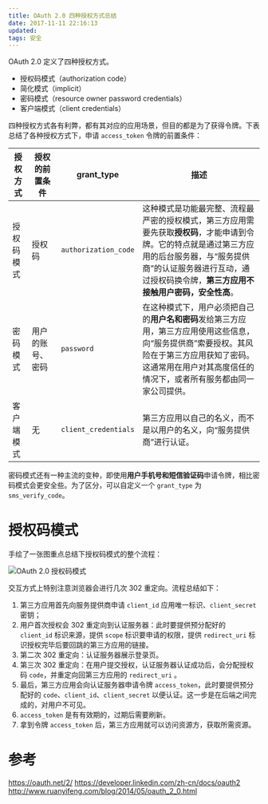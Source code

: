 ```yaml
---
title: OAuth 2.0 四种授权方式总结
date: 2017-11-11 22:16:13
updated:
tags: 安全
---
```


OAuth 2.0 定义了四种授权方式。

- 授权码模式（authorization code）
- 简化模式（implicit）
- 密码模式（resource owner password credentials）
- 客户端模式（client credentials）

四种授权方式各有利弊，都有其对应的应用场景，但目的都是为了获得令牌。下表总结了各种授权方式下，申请 `access_token` 令牌的前置条件：

| 授权方式   | 授权的前置条件   | grant_type           | 描述                                                         |
| ---------- | ---------------- | -------------------- | ------------------------------------------------------------ |
| 授权码模式 | 授权码           | `authorization_code` | 这种模式是功能最完整、流程最严密的授权模式，第三方应用需要先获取**授权码**，才能申请到令牌。它的特点就是通过第三方应用的后台服务器，与“服务提供商”的认证服务器进行互动，通过授权码换令牌，**第三方应用不接触用户密码，安全性高**。 |
| 密码模式   | 用户的账号、密码 | `password`           | 在这种模式下，用户必须把自己的**用户名和密码**发给第三方应用，第三方应用使用这些信息，向“服务提供商”索要授权。其风险在于第三方应用获知了密码。这通常用在用户对其高度信任的情况下，或者所有服务都由同一家公司提供。 |
| 客户端模式 | 无               | `client_credentials` | 第三方应用以自己的名义，而不是以用户的名义，向“服务提供商”进行认证。 |

密码模式还有一种主流的变种，即使用**用户手机号和短信验证码**申请令牌，相比密码模式会更安全些。为了区分，可以自定义一个 `grant_type` 为 `sms_verify_code`。

# 授权码模式

手绘了一张图重点总结下授权码模式的整个流程：

![OAuth 2.0 授权码模式](/img/security/oauth2.png)

交互方式上特别注意浏览器会进行几次 302 重定向。流程总结如下：

1. 第三方应用首先向服务提供商申请 `client_id` 应用唯一标识、`client_secret` 密钥；
2. 用户首次授权会 302 重定向到认证服务器：此时要提供预分配好的 `client_id` 标识来源，提供 `scope` 标识要申请的权限，提供 `redirect_uri` 标识授权完毕后要回跳的第三方应用的链接。
3. 第二次 302 重定向：认证服务器展示登录页。
4. 第三次 302 重定向：在用户提交授权，认证服务器认证成功后，会分配授权码 `code`，并重定向回第三方应用的 `redirect_uri` 。
5. 最后，第三方应用会向认证服务器申请令牌 `access_token`，此时要提供预分配好的 `code`、`client_id`、`client_secret` 以便认证。这一步是在后端之间完成的，对用户不可见。
6. `access_token` 是有有效期的，过期后需要刷新。
7. 拿到令牌 `access_token` 后，第三方应用就可以访问资源方，获取所需资源。

# 参考

https://oauth.net/2/
https://developer.linkedin.com/zh-cn/docs/oauth2
http://www.ruanyifeng.com/blog/2014/05/oauth_2_0.html